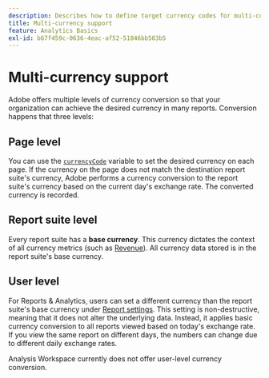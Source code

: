 ```yaml
---
description: Describes how to define target currency codes for multi-currency support to work.
title: Multi-currency support
feature: Analytics Basics
exl-id: b67f459c-0636-4eac-af52-51846bb583b5
---
```

# Multi-currency support

Adobe offers multiple levels of currency conversion so that your organization can achieve the desired currency in many reports. Conversion happens that three levels:

## Page level

You can use the [`currencyCode`](/help/implement/vars/config-vars/currencycode.md) variable to set the desired currency on each page. If the currency on the page does not match the destination report suite's currency, Adobe performs a currency conversion to the report suite's currency based on the current day's exchange rate. The converted currency is recorded.

## Report suite level

Every report suite has a **base currency**. This currency dictates the context of all currency metrics (such as [Revenue](/help/components/metrics/revenue.md)). All currency data stored is in the report suite's base currency.

## User level

For Reports & Analytics, users can set a different currency than the report suite's base currency under [Report settings](/help/analyze/reports-analytics/report-settings.md). This setting is non-destructive, meaning that it does not alter the underlying data. Instead, it applies basic currency conversion to all reports viewed based on today's exchange rate. If you view the same report on different days, the numbers can change due to different daily exchange rates.

Analysis Workspace currently does not offer user-level currency conversion.
